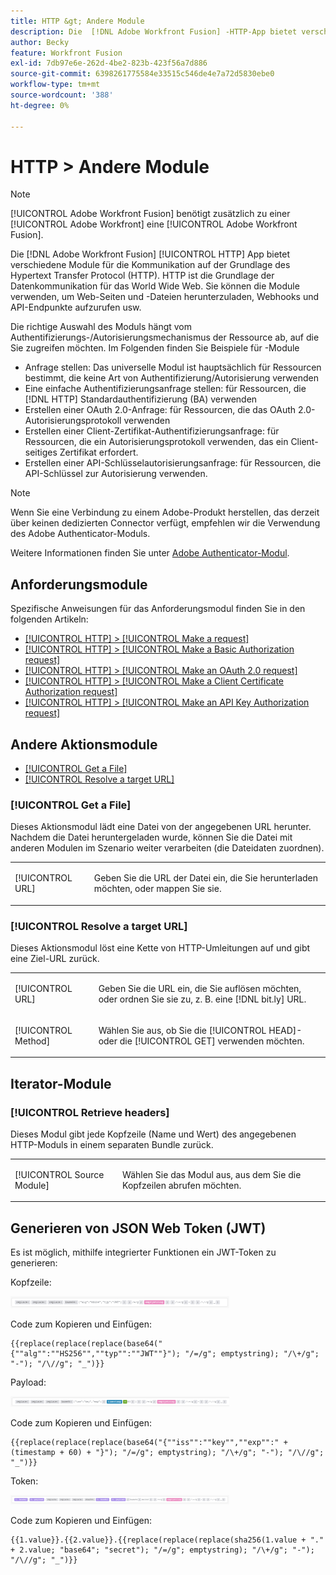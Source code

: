 ```yaml
---
title: HTTP &gt; Andere Module
description: Die  [!DNL Adobe Workfront Fusion] -HTTP-App bietet verschiedene Module für die Kommunikation auf der Grundlage des Hypertext Transfer Protocol (HTTP). HTTP ist die Grundlage der Datenkommunikation für das World Wide Web. Sie können die Module verwenden, um Web-Seiten und -Dateien herunterzuladen, Webhooks und API-Endpunkte aufzurufen usw.
author: Becky
feature: Workfront Fusion
exl-id: 7db97e6e-262d-4be2-823b-423f56a7d886
source-git-commit: 6398261775584e33515c546de4e7a72d5830ebe0
workflow-type: tm+mt
source-wordcount: '388'
ht-degree: 0%

---
```


# HTTP > Andere Module

>[!NOTE]
>
>[!UICONTROL Adobe Workfront Fusion] benötigt zusätzlich zu einer [!UICONTROL Adobe Workfront] eine [!UICONTROL Adobe Workfront Fusion].

Die [!DNL Adobe Workfront Fusion] [!UICONTROL HTTP] App bietet verschiedene Module für die Kommunikation auf der Grundlage des Hypertext Transfer Protocol (HTTP). HTTP ist die Grundlage der Datenkommunikation für das World Wide Web. Sie können die Module verwenden, um Web-Seiten und -Dateien herunterzuladen, Webhooks und API-Endpunkte aufzurufen usw.

Die richtige Auswahl des Moduls hängt vom Authentifizierungs-/Autorisierungsmechanismus der Ressource ab, auf die Sie zugreifen möchten. Im Folgenden finden Sie Beispiele für -Module

* Anfrage stellen: Das universelle Modul ist hauptsächlich für Ressourcen bestimmt, die keine Art von Authentifizierung/Autorisierung verwenden
* Eine einfache Authentifizierungsanfrage stellen: für Ressourcen, die [!DNL HTTP] Standardauthentifizierung (BA) verwenden
* Erstellen einer OAuth 2.0-Anfrage: für Ressourcen, die das OAuth 2.0-Autorisierungsprotokoll verwenden
* Erstellen einer Client-Zertifikat-Authentifizierungsanfrage: für Ressourcen, die ein Autorisierungsprotokoll verwenden, das ein Client-seitiges Zertifikat erfordert.
* Erstellen einer API-Schlüsselautorisierungsanfrage: für Ressourcen, die API-Schlüssel zur Autorisierung verwenden.

>[!NOTE]
>
>Wenn Sie eine Verbindung zu einem Adobe-Produkt herstellen, das derzeit über keinen dedizierten Connector verfügt, empfehlen wir die Verwendung des Adobe Authenticator-Moduls.
>
>Weitere Informationen finden Sie unter [Adobe Authenticator-Modul](/help/workfront-fusion/references/apps-and-modules/adobe-connectors/adobe-authenticator-modules.md).

## Anforderungsmodule

Spezifische Anweisungen für das Anforderungsmodul finden Sie in den folgenden Artikeln:

* [[!UICONTROL HTTP] > [!UICONTROL Make a request]](/help/workfront-fusion/references/apps-and-modules/universal-connectors/http-module-make-a-request.md)
* [[!UICONTROL HTTP] > [!UICONTROL Make a Basic Authorization request]](/help/workfront-fusion/references/apps-and-modules/universal-connectors/http-module-make-a-basic-auth-request.md)
* [[!UICONTROL HTTP] > [!UICONTROL Make an OAuth 2.0 request]](/help/workfront-fusion/references/apps-and-modules/universal-connectors/http-module-make-an-oauth-2-request.md)
* [[!UICONTROL HTTP] > [!UICONTROL Make a Client Certificate Authorization request]](/help/workfront-fusion/references/apps-and-modules/universal-connectors/http-module-make-a-client-cert-auth-request.md)
* [[!UICONTROL HTTP] > [!UICONTROL Make an API Key Authorization request]](/help/workfront-fusion/references/apps-and-modules/universal-connectors/http-module-make-an-api-key-auth-request.md)

## Andere Aktionsmodule

* [[!UICONTROL Get a File]](#get-a-file)
* [[!UICONTROL Resolve a target URL]](#resolve-a-target-url)

### [!UICONTROL Get a File]

Dieses Aktionsmodul lädt eine Datei von der angegebenen URL herunter. Nachdem die Datei heruntergeladen wurde, können Sie die Datei mit anderen Modulen im Szenario weiter verarbeiten (die Dateidaten zuordnen).

<table style="table-layout:auto"> 
 <col> 
 <col> 
 <tbody> 
  <tr> 
   <td role="rowheader">[!UICONTROL URL] </td> 
   <td> <p>Geben Sie die URL der Datei ein, die Sie herunterladen möchten, oder mappen Sie sie. </p> </td> 
  </tr> 
 </tbody> 
</table>

### [!UICONTROL Resolve a target URL]

Dieses Aktionsmodul löst eine Kette von HTTP-Umleitungen auf und gibt eine Ziel-URL zurück.

<table style="table-layout:auto"> 
 <col> 
 <col> 
 <tbody> 
  <tr> 
   <td role="rowheader">[!UICONTROL URL] </td> 
   <td> <p>Geben Sie die URL ein, die Sie auflösen möchten, oder ordnen Sie sie zu, z. B. eine [!DNL bit.ly] URL.</p> </td> 
  </tr> 
  <tr> 
   <td role="rowheader">[!UICONTROL Method] </td> 
   <td> <p>Wählen Sie aus, ob Sie die [!UICONTROL HEAD]- oder die [!UICONTROL GET] verwenden möchten.</p> </td> 
  </tr> 
 </tbody> 
</table>

## Iterator-Module

### [!UICONTROL Retrieve headers]

Dieses Modul gibt jede Kopfzeile (Name und Wert) des angegebenen HTTP-Moduls in einem separaten Bundle zurück.

<table style="table-layout:auto"> 
 <col> 
 <col> 
 <tbody> 
  <tr> 
   <td role="rowheader">[!UICONTROL Source Module]</td> 
   <td> <p> Wählen Sie das Modul aus, aus dem Sie die Kopfzeilen abrufen möchten.</p> </td> 
  </tr> 
 </tbody> 
</table>

## Generieren von JSON Web Token (JWT)

Es ist möglich, mithilfe integrierter Funktionen ein JWT-Token zu generieren:

Kopfzeile:

![](/help/workfront-fusion/references/apps-and-modules/assets/jwt-header-350x19.png)

Code zum Kopieren und Einfügen:

```
{{replace(replace(replace(base64("{""alg"":""HS256"",""typ"":""JWT""}"); "/=/g"; emptystring); "/\+/g"; "-"); "/\//g"; "_")}}
```

Payload:

![](/help/workfront-fusion/references/apps-and-modules/assets/jwt-payload-350x17.png)

Code zum Kopieren und Einfügen:

```
{{replace(replace(replace(base64("{""iss"":""key"",""exp"":" + (timestamp + 60) + "}"); "/=/g"; emptystring); "/\+/g"; "-"); "/\//g"; "_")}}
```

Token:

![](/help/workfront-fusion/references/apps-and-modules/assets/jwt-token-350x15.png)

Code zum Kopieren und Einfügen:

```
{{1.value}}.{{2.value}}.{{replace(replace(replace(sha256(1.value + "." + 2.value; "base64"; "secret"); "/=/g"; emptystring); "/\+/g"; "-"); "/\//g"; "_")}}
```
